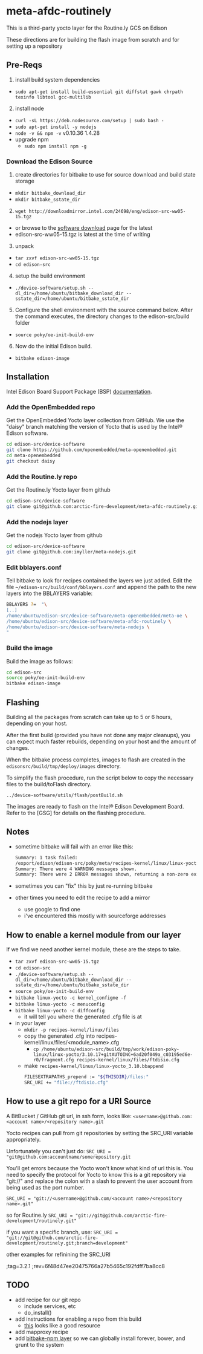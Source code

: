 # meta-afdc-routinely
This is a third-party yocto layer for the Routine.ly GCS on Edison

These directions are for building the flash image from scratch and for setting up a repository

## Pre-Reqs

1. install build system dependencies
  - `sudo apt-get install build-essential git diffstat gawk chrpath texinfo libtool gcc-multilib`
2. install node
  - `curl -sL https://deb.nodesource.com/setup | sudo bash -`
  - `sudo apt-get install -y nodejs`
  - `node -v && npm -v`
      v0.10.36
      1.4.28
  - upgrade npm
    - `sudo npm install npm -g`

### Download the Edison Source

1. create directories for bitbake to use for source download and build state storage
  - `mkdir bitbake_download_dir`
  - `mkdir bitbake_sstate_dir`
2. `wget http://downloadmirror.intel.com/24698/eng/edison-src-ww05-15.tgz`
  - or browse to the [software download](http://www.intel.com/support/edison/sb/CS-035180.htm) page for the latest
  - edison-src-ww05-15.tgz is latest at the time of writing
3. unpack
  - `tar zxvf edison-src-ww05-15.tgz`
  - `cd edison-src`

4. setup the build environment
  - `./device-software/setup.sh --dl_dir=/home/ubuntu/bitbake_download_dir --sstate_dir=/home/ubuntu/bitbake_sstate_dir`
5. Configure the shell environment with the source command below. After the command executes, the directory changes to the edison-src/build folder
  - `source poky/oe-init-build-env`
6. Now do the initial Edison build.
  - `bitbake edison-image`

## Installation

Intel Edison Board Support Package (BSP) [documentation](http://download.intel.com/support/edison/sb/edisonbsp_ug_331188005.pdf).

### Add the OpenEmbedded repo

Get the OpenEmbedded Yocto layer collection from GitHub. We use the "daisy" branch matching the
version of Yocto that is used by the Intel® Edison software.
  ```bash
  cd edison-src/device-software
  git clone https://github.com/openembedded/meta-openembedded.git
  cd meta-openembedded
  git checkout daisy
  ```

### Add the Routine.ly repo

Get the Routine.ly Yocto layer from github

  ```bash
  cd edison-src/device-software
  git clone git@github.com:arctic-fire-development/meta-afdc-routinely.git
  ```

### Add the nodejs layer

Get the nodejs Yocto layer from github

  ```bash
  cd edison-src/device-software
  git clone git@github.com:imyller/meta-nodejs.git
  ```

### Edit bblayers.conf
Tell bitbake to look for recipes contained the layers we just added. Edit the file `~/edison-src/build/conf/bblayers.conf` and append the path to the new layers into the BBLAYERS variable:

  ```bash
  BBLAYERS ?=  "\
  [..]
  /home/ubuntu/edison-src/device-software/meta-openembedded/meta-oe \
  /home/ubuntu/edison-src/device-software/meta-afdc-routinely \
  /home/ubuntu/edison-src/device-software/meta-nodejs \
  "
  ```

### Build the image
Build the image as follows:

  ```bash
  cd edison-src
  source poky/oe-init-build-env
  bitbake edison-image
  ```

## Flashing

Building all the packages from scratch can take up to 5 or 6 hours, depending on your host.

After the first build
(provided you have not done any major cleanups), you can expect much faster rebuilds, depending on your host and the amount of changes.

When the bitbake process completes, images to flash are created in the `edisonsrc/build/tmp/deploy/images` directory.

To simplify the flash procedure, run the script below to copy the necessary files to the build/toFlash directory.

`../device-software/utils/flash/postBuild.sh`

The images are ready to flash on the Intel® Edison Development Board.
Refer to the [GSG] for details on the
flashing procedure.

## Notes

- sometime bitbake will fail with an error like this:

  ```bash
  Summary: 1 task failed:
  /export/edison/edison-src/poky/meta/recipes-kernel/linux/linux-yocto_3.10.bb, do_fetch
  Summary: There were 4 WARNING messages shown.
  Summary: There were 2 ERROR messages shown, returning a non-zero exit code.
  ```
- sometimes you can "fix" this by just re-running bitbake
- other times you need to edit the recipe to add a mirror
  - use google to find one
  - i've encountered this mostly with sourceforge addresses


## How to enable a kernel module from our layer

If we find we need another kernel module, these are the steps to take.
- `tar zxvf edison-src-ww05-15.tgz`
- `cd edison-src`
- `./device-software/setup.sh --dl_dir=/home/ubuntu/bitbake_download_dir --sstate_dir=/home/ubuntu/bitbake_sstate_dir`
- `source poky/oe-init-build-env`
- `bitbake linux-yocto -c kernel_configme -f`
- `bitbake linux-yocto -c menuconfig`
- `bitbake linux-yocto -c diffconfig`
  - it will tell you where the generated .cfg file is at
- in your layer
  - `mkdir -p recipes-kernel/linux/files`
  - copy the generated .cfg into recipes-kernel/linux/files/<module_name>.cfg
    - `cp /home/ubuntu/edison-src/build/tmp/work/edison-poky-linux/linux-yocto/3.10.17+gitAUTOINC+6ad20f049a_c03195ed6e-r0/fragment.cfg recipes-kernel/linux/files/ftdisio.cfg`
  - make `recipes-kernel/linux/linux-yocto_3.10.bbappend`
    ```bash
    FILESEXTRAPATHS_prepend := "${THISDIR}/files:"
    SRC_URI += "file://ftdisio.cfg"
    ```

## How to use a git repo for a URI Source

A BitBucket / GitHub git url, in ssh form, looks like:
  `<username>@github.com:<account name>/<repository name>.git`

Yocto recipes can pull from git repositories by setting the SRC_URI variable appropriately.

Unfortunately you can't just do:
  `SRC_URI = "git@github.com:accountname/somerepository.git`

You'll get errors because the Yocto won't know what kind of url this is. You need to specify the protocol for Yocto to know this is a git repository via "git://" and replace the colon with a slash to prevent the user account from being used as the port number.

  `SRC_URI = "git://<username>@github.com/<account name>/<repository name>.git"`

so for Routine.ly
  `SRC_URI = "git://git@github.com/arctic-fire-development/routinely.git"`

if you want a specific branch, use:
  `SRC_URI = "git://git@github.com/arctic-fire-development/routinely.git;branch=development"`

other examples for refinining the SRC_URI

;tag=3.2.1
;rev=6f48d47ee20475766a27b5465c192fdff7ba8cc8

## TODO
- add recipe for our git repo
  - include services, etc
  - do_install()
- add instructions for enabling a repo from this build
  - [this](http://www.jumpnowtek.com/yocto/Using-your-build-workstation-as-a-remote-package-repository.html) looks like a good resource
- add mapproxy recipe
- add [bitbake-npm layer](https://github.com/imyller/bitbake-npm/tree/angstrom-v2014.06-yocto1.6) so we can globally install forever, bower, and grunt to the system
